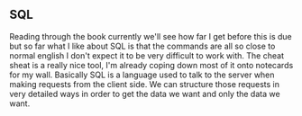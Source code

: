 ## SQL

Reading through the book currently we'll see how far I get before this is due but so far what I like about SQL is that the commands are all so close to normal english I don't expect it to be very difficult to work with. 
The cheat sheat is a really nice tool, I'm already coping down most of it onto notecards for my wall.
Basically SQL is a language used to talk to the server when making requests from the client side. We can structure those requests in very detailed ways in order to get the data we want and only the data we want.
